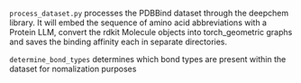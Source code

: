 ```process_dataset.py``` processes the PDBBind dataset through the deepchem library. It will embed the sequence of amino acid abbreviations with a Protein LLM, convert the rdkit Molecule objects into torch_geometric graphs and saves the binding affinity each in separate directories. 

```determine_bond_types``` determines which bond types are present within the dataset for nomalization purposes
